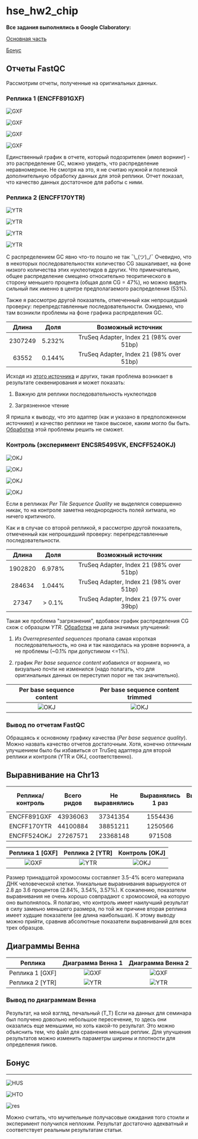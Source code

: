 # hse_hw2_chip

**Все задания выполнялись в Google Claboratory:**

[Основная часть](https://colab.research.google.com/drive/1sKNk2RKphO2Uzwe9n0nMSuCRYak30Lqo?usp=sharing)

[Бонус](https://colab.research.google.com/drive/1Gis59LFwvmh0mzzqfmPkNfLbZD0vmKOo?usp=sharing)

## Отчеты FastQC

Рассмотрим отчеты, полученные на оригинальных данных.

### Реплика 1 (ENCFF891GXF)

![GXF](pictures/sequence_quality_GXF.png)

![GXF](pictures/per_tile_sequence_quality_GXF.png)

![GXF](pictures/GC_content_GXF.png)

![GXF](pictures/duplication_GXF.png)

Единственный график в отчете, который подозрителен (имел ворнинг) - это распределение GC, можно увидеть, что распределение неравномерное. Не смотря на это, я не считаю нужной и полезной дополнительную обработку данных для этой реплики. Отчет показал, что качество данных достаточное для работы с ними.

### Реплика 2 (ENCFF170YTR)

![YTR](pictures/sequence_quality_YTR.png)

![YTR](pictures/per_tile_sequence_quality_YTR.png)

![YTR](pictures/GC_content_YTR.png)

![YTR](pictures/duplication_YTR.png)

С распределением GC явно что-то пошло не так ¯\\\_(ツ)_/¯ Очевидно, что в некоторых последовательностях количество CG зашкаливает, на фоне низкого количества этих нуклеотидов в других. Что примечательно, общее распределение смещено относительно теоритического в сторону меньшего процента (общая доля CG = 47%), но можно видеть сильный пик именно в центре предполагаемого распределения (53%).

Также я рассмотрю другой показатель, отмеченный как непрошедший проверку: перепредставленные последовательности. Ожидаемо, что там возникли проблемы на фоне графика распределения GC.

Длина   | Доля   | Возможный источник
:------:|:------:|:---------------------------------------:
2307249 | 5.232% | TruSeq Adapter, Index 21 (98% over 51bp)
63552   | 0.144% | TruSeq Adapter, Index 21 (98% over 51bp)

Исходя из [этого источника](https://www.bioinformatics.babraham.ac.uk/projects/fastqc/Help/3%20Analysis%20Modules/9%20Overrepresented%20Sequences.html) и других, такая проблема возникает в результате секвенирования и может показать:

1. Важную для реплики последовательность нуклеотидов

2. Загрязненное чтение

Я пришла к выводу, что это адаптер (как и указано в предположенном источнике) и качество реплики не такое высокое, каким могло бы быть. [Обработка](reports/ENCFF170YTR_trimmed_fastqc.html) этой проблемы решить не сможет.

### Контроль (эксперимент ENCSR549SVK, ENCFF524OKJ)

![OKJ](pictures/sequence_quality_OKJ.png)

![OKJ](pictures/per_tile_sequence_quality_OKJ.png)

![OKJ](pictures/GC_content_OKJ.png)

![OKJ](pictures/duplication_OKJ.png)

Если в репликах _Per Tile Sequence Quality_ не выделялся совершенно никак, то на контроле заметна неоднородность полей хитмапа, но ничего критичного.

Как и в случае со второй репликой, я рассмотрю другой показатель, отмеченный как непрошедший проверку: перепредставленные последовательности.

Длина   | Доля   | Возможный источник
:------:|:------:|:---------------------------------------:
1902820 | 6.978% | TruSeq Adapter, Index 21 (98% over 51bp)
284634  | 1.044% | TruSeq Adapter, Index 21 (98% over 51bp)
27347   | > 0.1% | TruSeq Adapter, Index 21 (97% over 39bp)

Такая же проблема "загрязнения", вдобавок график распределения CG схож с образцом _YTR_. [Обработка](reports/ENCFF524OKJ_trimmed_fastqc.html) не дала значимых улучшений:

1. Из _Overrepresented sequences_ пропала самая короткая последовательность, но она и так находилась на уровне ворнинга, а не проблемы (~0.1% при допустимом <=1%).

2. график _Per base sequence content_ избавился от ворнинга, но визуально почти не изменился (надо полагать, что для оригинальных данных он переступил порог не так значительно).

Per base sequence content                          | Per base sequence content trimmed
:-------------------------------------------------:|:---------------------------------------------------------:
![OKJ](pictures/Per_base_sequence_content_OKJ.png) | ![OKJ](pictures/Per_base_sequence_content_trimmed_OKJ.png)

### Вывод по отчетам FastQC

Обращаясь к основному графику качества (_Per base sequence quality_). Можно назвать качество отчетов достаточным. Хотя, конечно отличным улучшением было бы избавиться от TruSeq адаптера для второй реплики и контроля (YTR и OKJ, соответственно).

## Выравнивание на Chr13

Реплика/контроль | Всего ридов | Не выравнялись | Выравнялись 1 раз | Выравнялись >1 раза | Общ. коэфф. выр.
:---------------:|:-----------:|:--------------:|:-----------------:|:-------------------:|:---------------:
ENCFF891GXF      | 43936063    | 37341354       | 1554436           | 5040273             | 15.01%
ENCFF170YTR      | 44100884    | 38851211       | 1250566           | 3999107             | 11.90%
ENCFF524OKJ      | 27267571    | 23368148       | 971508            | 2927915             | 14.30%

Реплика 1 [GXF]                  | Реплика 2 [YTR]                    | Контроль [OKJ]
:-------------------------------:|:----------------------------------:|:-------------------------------:
![GXF](pictures/bowtie2_GXF.png) | ![YTR](pictures/bowtie2_YTR.png)   | ![OKJ](pictures/bowtie2_SVK.png)

Размер тринадцатой хромосомы составляет 3.5-4% всего материала ДНК человеческой клетки. Уникальные выравнивания варьируются от 2.8 до 3.6 процентов (2.84%, 3.54%, 3.57%). К сожалению, показатели выравнивания не очень хорошо совпрадают с хромосомой, на которую оно выполнялось. Я полагаю, что контроль имеет наилучший результат в силу замеьно меньшего размера, по той же причине вторая реплика имеет худщие показатели (ее длина наибольшая). К этому выводу можно прийти, сравнив абсолютные показатели выравниваний для всех трех образцов.

## Диаграммы Венна

Реплика         | Диаграмма Венна 1         | Диаграмма Венна 2
:--------------:|:------------------------:|:------------------------:
Реплика 1 [GXF] | ![GXF](pictures/GXF1.png) | ![GXF](pictures/GXF2.png)
Реплика 2 [YTR] | ![YTR](pictures/YTR1.png) | ![YTR](pictures/YTR2.png)

### Вывод по диаграммам Венна

Результат, на мой взгляд, печальный (T_T) Если на данных для семинара был получено довольно небольшое пересечение, то здесь они оказались еще меньшими, но хоть какой-то результат. Это можно объяснить тем, что файл для сравнения меньше реплик. Для улучшения результатов можно изменить параметры ширины и плотности для определения пиков.

## Бонус

----

![HUS](pictures/HUS_plot.png)

![HTO](pictures/HTO_plot.png)

![res](pictures/res.png)

Можно считать, что мучительные получасовые ожидания того стоили и эксперимент получился неплохим. Результат достаточно адекватный и соответствует реальным результатам статьи.
